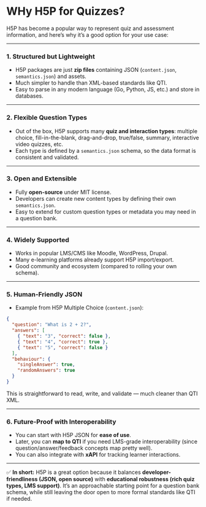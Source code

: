 # WHy H5P for Quizzes?

H5P has become a popular way to represent quiz and assessment information, and here’s why it’s a good option for your use case:

---

### **1. Structured but Lightweight**

* H5P packages are just **zip files** containing JSON (`content.json`, `semantics.json`) and assets.
* Much simpler to handle than XML-based standards like QTI.
* Easy to parse in any modern language (Go, Python, JS, etc.) and store in databases.

---

### **2. Flexible Question Types**

* Out of the box, H5P supports many **quiz and interaction types**: multiple choice, fill-in-the-blank, drag-and-drop, true/false, summary, interactive video quizzes, etc.
* Each type is defined by a `semantics.json` schema, so the data format is consistent and validated.

---

### **3. Open and Extensible**

* Fully **open-source** under MIT license.
* Developers can create new content types by defining their own `semantics.json`.
* Easy to extend for custom question types or metadata you may need in a question bank.

---

### **4. Widely Supported**

* Works in popular LMS/CMS like Moodle, WordPress, Drupal.
* Many e-learning platforms already support H5P import/export.
* Good community and ecosystem (compared to rolling your own schema).

---

### **5. Human-Friendly JSON**

* Example from H5P Multiple Choice (`content.json`):

```json
{
  "question": "What is 2 + 2?",
  "answers": [
    { "text": "3", "correct": false },
    { "text": "4", "correct": true },
    { "text": "5", "correct": false }
  ],
  "behaviour": {
    "singleAnswer": true,
    "randomAnswers": true
  }
}
```

This is straightforward to read, write, and validate — much cleaner than QTI XML.

---

### **6. Future-Proof with Interoperability**

* You can start with H5P JSON for **ease of use**.
* Later, you can **map to QTI** if you need LMS-grade interoperability (since question/answer/feedback concepts map pretty well).
* You can also integrate with **xAPI** for tracking learner interactions.

---

✅ **In short:**
H5P is a great option because it balances **developer-friendliness (JSON, open source)** with **educational robustness (rich quiz types, LMS support)**. It’s an approachable starting point for a question bank schema, while still leaving the door open to more formal standards like QTI if needed.
